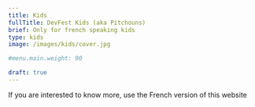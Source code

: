 ```yaml
---
title: Kids
fullTitle: DevFest Kids (aka Pitchouns)
brief: Only for french speaking kids
type: kids
image: /images/kids/cover.jpg

#menu.main.weight: 90

draft: true
---
```


If you are interested to know more, use the French version of this website
